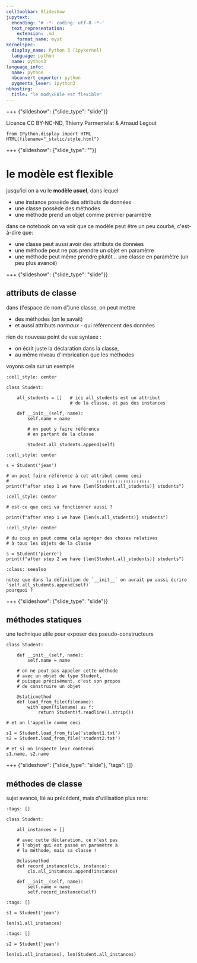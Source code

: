 ```yaml
---
celltoolbar: Slideshow
jupytext:
  encoding: '# -*- coding: utf-8 -*-'
  text_representation:
    extension: .md
    format_name: myst
kernelspec:
  display_name: Python 3 (ipykernel)
  language: python
  name: python3
language_info:
  name: python
  nbconvert_exporter: python
  pygments_lexer: ipython3
nbhosting:
  title: "le mod\xE8le est flexible"
---
```


+++ {"slideshow": {"slide_type": "slide"}}

Licence CC BY-NC-ND, Thierry Parmentelat & Arnaud Legout

```{code-cell} ipython3
from IPython.display import HTML
HTML(filename="_static/style.html")
```

+++ {"slideshow": {"slide_type": ""}}

# le modèle est flexible

jusqu'ici on a vu le **modèle usuel**, dans lequel

* une instance possède des attributs de données
* une classe possède des méthodes
* une méthode prend un objet comme premier paramètre

dans ce notebook on va voir que ce modèle peut être un peu courbé, c'est-à-dire que:

* une classe peut aussi avoir des attributs de données
* une méthode peut ne pas prendre un objet en paramètre
* une méthode peut même prendre plutôt .. une classe en paramètre (un peu plus avancé)

+++ {"slideshow": {"slide_type": "slide"}}

## attributs de classe

dans (l'espace de nom d')une classe, on peut mettre 

* des méthodes (on le savait) 
* et aussi attributs *normaux* - qui référencent des données

rien de nouveau point de vue syntaxe : 

* on écrit juste la déclaration dans la classe,
* au même niveau d'imbrication que les méthodes

voyons cela sur un exemple

```{code-cell} ipython3
:cell_style: center

class Student:

    all_students = []   # ici all_students est un attribut
                        # de la classe, et pas des instances

    def __init__(self, name):
        self.name = name
        
        # on peut y faire référence
        # en partant de la classe
        
        Student.all_students.append(self)
```

```{code-cell} ipython3
:cell_style: center

s = Student('jean')

# on peut faire référence à cet attribut comme ceci
#                                 ↓↓↓↓↓↓↓↓↓↓↓↓↓↓↓↓↓↓↓↓ 
print(f"after step 1 we have {len(Student.all_students)} students")
```

```{code-cell} ipython3
:cell_style: center

# est-ce que ceci va fonctionner aussi ?

print(f"after step 1 we have {len(s.all_students)} students")
```

```{code-cell} ipython3
:cell_style: center

# du coup on peut comme cela agréger des choses relatives
# à tous les objets de la classe

s = Student('pierre')
print(f"after step 2 we have {len(Student.all_students)} students")
```

````{admonition} quiz
:class: seealso
    
notez que dans la définition de `__init__` on aurait pu aussi écrire `self.all_students.append(self)`  
pourquoi ?
````

+++ {"slideshow": {"slide_type": "slide"}}

## méthodes statiques

une technique utile pour exposer des pseudo-constructeurs

```{code-cell} ipython3
class Student:

    def __init__(self, name):
        self.name = name

    # on ne peut pas appeler cette méthode
    # avec un objet de type Student,
    # puisque précisément, c'est son propos
    # de construire un objet

    @staticmethod
    def load_from_file(filename):
        with open(filename) as f:
            return Student(f.readline().strip())
```

```{code-cell} ipython3
# et on l'appelle comme ceci

s1 = Student.load_from_file('student1.txt')
s2 = Student.load_from_file('student2.txt')

# et si on inspecte leur contenus
s1.name, s2.name
```

+++ {"slideshow": {"slide_type": "slide"}, "tags": []}

## méthodes de classe

sujet avancé, lié au précédent, mais d'utilisation plus rare:

```{code-cell} ipython3
:tags: []

class Student:

    all_instances = []

    # avec cette déclaration, ce n'est pas 
    # l'objet qui est passé en paramètre à 
    # la méthode, mais sa classe !
    
    @classmethod
    def record_instance(cls, instance):
        cls.all_instances.append(instance)
        
    def __init__(self, name):
        self.name = name
        self.record_instance(self)
```

```{code-cell} ipython3
:tags: []

s1 = Student('jean')

len(s1.all_instances)
```

```{code-cell} ipython3
:tags: []

s2 = Student('jean')

len(s1.all_instances), len(Student.all_instances)
```
